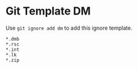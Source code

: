 Git Template DM
===

Use `git ignore add dm` to add this ignore template.

```
*.dmb
*.rsc
*.int
*.lk
*.zip
```
